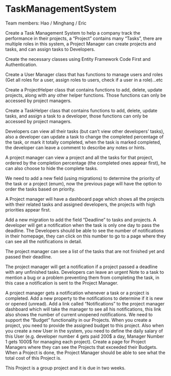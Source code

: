 # TaskManagementSystem

Team members: Hao / Minghang / Eric

Create a Task Management System to help a company track the performance in their projects, a
“Project” contains many “Tasks”, there are multiple roles in this system, a Project Manager can
create projects and tasks, and can assign tasks to Developers.


Create the necessary classes using Entity Framework Code First and Authentication.

Create a User Manager class that has functions to manage users and roles (Get all roles for a user, assign roles to users, check if a user in a role)...etc

Create a ProjectHelper class that contains functions to add, delete, update projects, along with any other helper functions. Those functions can only be accessed by project managers.

Create a TaskHelper class that contains functions to add, delete, update tasks, and assign a task to a developer, those functions can only be accessed by project managers.

Developers can view all their tasks (but can’t view other developers’ tasks), also a developer can update a task to change the completed percentage of the task, or mark it totally completed, when the task is marked completed, the developer can leave a comment to describe any notes or hints.

A project manager can view a project and all the tasks for that project, ordered by the completion percentage (the completed ones appear first), he can also choose to hide the complete tasks.

We need to add a new field (using migrations) to determine the priority of the task or a project (enum), now the previous page will have the option to order the tasks based on priority.

A Project manager will have a dashboard page which shows all the projects with their related tasks and assigned developers, the projects with high priorities appear first.

Add a new migration to add the field “Deadline” to tasks and projects. A developer will get a notification when the task is only one day to pass the deadline. The Developers should be able to see the number of notifications in their homepage, they can click on this number to go to a page where they can see all the notifications in detail.

The project manager can see a list of the tasks that are not finished yet and passed their deadline.

The project manager will get a notification if a project passed a deadline with any unfinished tasks.
Developers can leave an urgent Note to a task to mention a bug or a problem preventing them from completing the task, in this case a notification is sent to the Project Manager.

A project manager gets a notification whenever a task or a project is completed.
Add a new property to the notifications to determine if it is new or opened (unread).
Add a link called “Notifications” to the project manager dashboard which will take the manager to see all his notifications, this link also shows the number of current unopened notifications.
We need to support the “Budget” functionality in our Projects. When you create a project, you need to provide the assigned budget to this project. Also when you create a new User in the system, you need to define the daily salary of this User (e.g. developer number 4 gets paid 200$ a day, Manager Number 1 gets 1000$ for managing each project).
Create a page for Project Managers where they can see the Projects that exceeded their Budgets.
When a Project is done, the Project Manager should be able to see what the total cost of this Project is.

This Project is a group project and it is due in two weeks.
